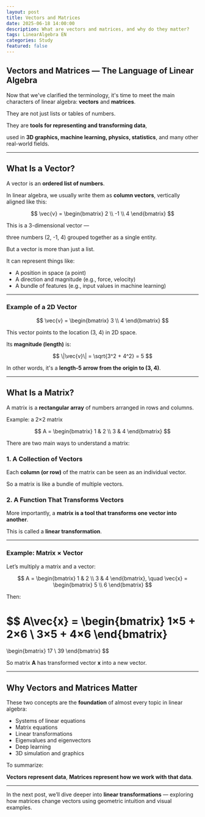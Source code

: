 ```yaml
---
layout: post
title: Vectors and Matrices
date: 2025-06-18 14:00:00
description: What are vectors and matrices, and why do they matter?
tags: LinearAlgebra EN
categories: Study
featured: false
---
```


## Vectors and Matrices — The Language of Linear Algebra

Now that we've clarified the terminology, it's time to meet the main characters of linear algebra: **vectors** and **matrices**.

They are not just lists or tables of numbers.

They are **tools for representing and transforming data**,

used in **3D graphics, machine learning, physics, statistics**, and many other real-world fields.

---

## What Is a Vector?

A vector is an **ordered list of numbers**.

In linear algebra, we usually write them as **column vectors**, vertically aligned like this:

$$
\vec{v} = \begin{bmatrix} 2 \\ -1 \\ 4 \end{bmatrix}
$$

This is a 3-dimensional vector —

three numbers (2, -1, 4) grouped together as a single entity.

But a vector is more than just a list.

It can represent things like:

- A position in space (a point)
- A direction and magnitude (e.g., force, velocity)
- A bundle of features (e.g., input values in machine learning)

---

### Example of a 2D Vector

$$
\vec{v} = \begin{bmatrix} 3 \\ 4 \end{bmatrix}
$$

This vector points to the location (3, 4) in 2D space.

Its **magnitude (length)** is:

$$
\|\vec{v}\| = \sqrt{3^2 + 4^2} = 5
$$

In other words, it's a **length-5 arrow from the origin to (3, 4)**.

---

## What Is a Matrix?

A matrix is a **rectangular array** of numbers arranged in rows and columns.

Example: a 2×2 matrix

$$
A = \begin{bmatrix} 1 & 2 \\ 3 & 4 \end{bmatrix}
$$

There are two main ways to understand a matrix:

### 1. A Collection of Vectors

Each **column (or row)** of the matrix can be seen as an individual vector.

So a matrix is like a bundle of multiple vectors.

### 2. A Function That Transforms Vectors

More importantly, a **matrix is a tool that transforms one vector into another**.

This is called a **linear transformation**.

---

### Example: Matrix × Vector

Let’s multiply a matrix and a vector:

$$
A = \begin{bmatrix} 1 & 2 \\ 3 & 4 \end{bmatrix}, \quad \vec{x} = \begin{bmatrix} 5 \\ 6 \end{bmatrix}
$$

Then:

$$
A\vec{x} =
\begin{bmatrix}
1×5 + 2×6 \\
3×5 + 4×6
\end{bmatrix}
=
\begin{bmatrix}
17 \\
39
\end{bmatrix}
$$

So matrix **A** has transformed vector **x** into a new vector.

---

## Why Vectors and Matrices Matter

These two concepts are the **foundation** of almost every topic in linear algebra:

- Systems of linear equations
- Matrix equations
- Linear transformations
- Eigenvalues and eigenvectors
- Deep learning
- 3D simulation and graphics

To summarize:

**Vectors represent data**, **Matrices represent how we work with that data**.

---

In the next post, we’ll dive deeper into **linear transformations** —
exploring how matrices change vectors using geometric intuition and visual examples.
